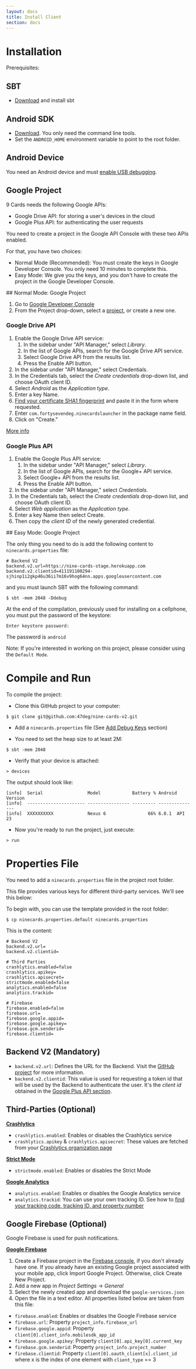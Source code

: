 ```yaml
---
layout: docs
title: Install Client
section: docs
---
```


# Installation

Prerequisites:

## SBT

* [Download](http://www.scala-sbt.org/download.html) and install sbt

## Android SDK

* [Download](https://developer.android.com/studio/index.html#downloads). You only need the command line tools.
* Set the `ANDROID_HOME` environment variable to point to the root folder.

## Android Device

You need an Android device and must [enable USB debugging](https://www.google.es/search?q=android+activate+developer+mode&oq=android+active+developer).

## Google Project

9 Cards needs the following Google APIs:

* Google Drive API: for storing a user's devices in the cloud
* Google Plus API: for authenticating the user requests

You need to create a project in the Google API Console with these two APIs enabled.

For that, you have two choices: 

* Normal Mode (Recommended): You must create the keys in Google Developer Console. You only need 10 minutes to complete this.
* Easy Mode: We give you the keys, and you don't have to create the project in the Google Developer Console.


## Normal Mode: Google Project

1. Go to [Google Developer Console](https://console.developers.google.com/apis/library?project=_)
2. From the Project drop-down, select a [project](https://support.google.com/cloud/answer/6158853), or create a new one.

### Google Drive API

1. Enable the Google Drive API service:
    1. In the sidebar under "API Manager," select *Library*.
    2. In the list of Google APIs, search for the Google Drive API service.
    3. Select Google Drive API from the results list.
    4. Press the Enable API button.
2. In the sidebar under "API Manager," select Credentials.
3. In the Credentials tab, select the *Create credentials* drop-down list, and choose OAuth client ID.
4. Select *Android* as the *Application type*.
5. Enter a key Name.
6. [Find your certificate SHA1 fingerprint](https://developers.google.com/android/guides/client-auth) and paste it in the form where requested.
7. Enter `com.fortysevendeg.ninecardslauncher` in the package name field.
8. Click on "Create."

[More info](https://developers.google.com/drive/android/auth)

### Google Plus API

1. Enable the Google Plus API service:
    1. In the sidebar under "API Manager," select *Library*.
    2. In the list of Google APIs, search for the Google+ API service.
    3. Select Google+ API from the results list.
    4. Press the Enable API button.
2. In the sidebar under "API Manager," select *Credentials*.
3. In the Credentials tab, select the *Create credentials* drop-down list, and choose OAuth client ID.
4. Select *Web application* as the *Application type*.
5. Enter a key Name then select Create.
6. Then copy the *client ID* of the newly generated credential.


## Easy Mode: Google Project

The only thing you need to do is add the following content to `ninecards.properties` file:

```
# Backend V2
backend.v2.url=https://nine-cards-stage.herokuapp.com
backend.v2.clientid=411191100294-sjhinp1i2gkp46u36ii7m16v9hog64nn.apps.googleusercontent.com
```

and you must launch SBT with the following command:

```
$ sbt -mem 2048 -Ddebug
```

At the end of the compilation, previously used for installing on a cellphone, you must put the password of the keystore:

```
Enter keystore password:
```

The password is `android`

Note: If you're interested in working on this project, please consider using the `Default Mode`.

# Compile and Run

To compile the project:

* Clone this GitHub project to your computer:

```
$ git clone git@github.com:47deg/nine-cards-v2.git
```

* Add a `ninecards.properties` file (See [Add Debug Keys](#properties-file) section)

* You need to set the heap size to at least 2M:

```
$ sbt -mem 2048
```

* Verify that your device is attached:

```
> devices
```

The output should look like:

```
[info]  Serial                 Model            Battery % Android Version
[info]  ---------------------- ---------------- --------- ---------------
[info]  XXXXXXXXXX             Nexus 6                66% 6.0.1  API 23
```

* Now you're ready to run the project, just execute:

```
> run
```

# Properties File

You need to add a `ninecards.properties` file in the project root folder. 

This file provides various keys for different third-party services. We'll see this below:

To begin with, you can use the template provided in the root folder:

```
$ cp ninecards.properties.default ninecards.properties
```

This is the content:

```
# Backend V2
backend.v2.url=
backend.v2.clientid=

# Third Parties
crashlytics.enabled=false
crashlytics.apikey=
crashlytics.apisecret=
strictmode.enabled=false
analytics.enabled=false
analytics.trackid=

# Firebase
firebase.enabled=false
firebase.url=
firebase.google.appid=
firebase.google.apikey=
firebase.gcm.senderid=
firebase.clientid=
```

## Backend V2 (Mandatory)

* `backend.v2.url`: Defines the URL for the Backend. Visit the [GitHub project](https://github.com/47deg/nine-cards-backend) for more information.
* `backend.v2.clientid`: This value is used for requesting a token id that will be used by the Backend to authenticate the user. It's the *client id* obtained in the [Google Plus API section](#google-plus-api). 

## Third-Parties (Optional)

**[Crashlytics](https://try.crashlytics.com/)**

* `crashlytics.enabled`: Enables or disables the Crashlytics service
* `crashlytics.apikey` & `crashlytics.apisecret`: These values are fetched from your [Crashlytics organization page](https://www.fabric.io/settings/organizations)

**[Strict Mode](https://developer.android.com/reference/android/os/StrictMode.html)**

* `strictmode.enabled`: Enables or disables the Strict Mode

**[Google Analytics](https://developers.google.com/analytics/)**

* `analytics.enabled`: Enables or disables the Google Analytics service
* `analytics.trackid`: You can use your own tracking ID. See how to [find your tracking code, tracking ID, and property number](https://support.google.com/analytics/answer/1032385)

## Google Firebase (Optional)

Google Firebase is used for push notifications.

**[Google Firebase](https://firebase.google.com/)**

1. Create a Firebase project in the [Firebase console](https://firebase.google.com/console/), if you don't already have one. If you already have an existing Google project associated with your mobile app, click Import Google Project. Otherwise, click Create New Project.
2. Add a new app in *Project Settings* -> *General*
3. Select the newly created app and download the `google-services.json`
4. Open the file in a text editor. All properties listed below are taken from this file: 

* `firebase.enabled`: Enables or disables the Google Firebase service
* `firebase.url`: Property `project_info.firebase_url`
* `firebase.google.appid`: Property `client[0].client_info.mobilesdk_app_id`
* `firebase.google.apikey`: Property `client[0].api_key[0].current_key`
* `firebase.gcm.senderid`: Property `project_info.project_number`
* `firebase.clientid`: Property `client[0].oauth_client[x].client_id` where x is the index of one element with `client_type` == 3
